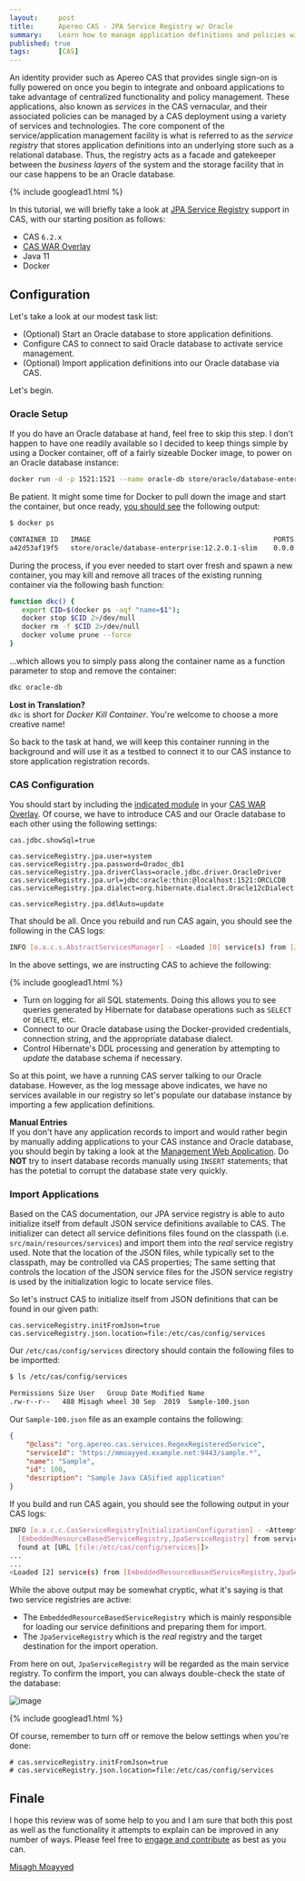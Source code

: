 ```yaml
---
layout:     post
title:      Apereo CAS - JPA Service Registry w/ Oracle
summary:    Learn how to manage application definitions and policies with CAS using a relational database such as Oracle's.
published: true
tags:       [CAS]
---
```


An identity provider such as Apereo CAS that provides single sign-on is fully powered on once you begin to integrate and onboard applications to take advantage of centralized functionality and policy management. These applications, also known as *services* in the CAS vernacular, and their associated policies can be managed by a CAS deployment using a variety of services and technologies. The core component of the service/application management facility is what is referred to as the *service registry* that stores application definitions into an underlying store such as a relational database. Thus, the registry acts as a facade and gatekeeper between the *business layers* of the system and the storage facility that in our case happens to be an Oracle database.

{% include googlead1.html  %}

In this tutorial, we will briefly take a look at [JPA Service Registry](https://apereo.github.io/cas/6.2.x/services/JPA-Service-Management.html) support in CAS, with our starting position as follows:

- CAS `6.2.x`
- [CAS WAR Overlay](https://github.com/apereo/cas-overlay-template)
- Java 11
- Docker

## Configuration

Let's take a look at our modest task list:

- (Optional) Start an Oracle database to store application definitions.
- Configure CAS to connect to said Oracle database to activate service management.
- (Optional) Import application definitions into our Oracle database via CAS. 

Let's begin.

### Oracle Setup

If you do have an Oracle database at hand, feel free to skip this step. I don't happen to have one readily available so I decided to keep things simple by using a Docker container, off of a fairly sizeable Docker image, to power on an Oracle database instance:

```bash
docker run -d -p 1521:1521 --name oracle-db store/oracle/database-enterprise:12.2.0.1-slim
```

Be patient. It might some time for Docker to pull down the image and start the container, but once ready, [you should see](https://docs.docker.com/engine/reference/commandline/ps/) the following output:

```bash
$ docker ps

CONTAINER ID   IMAGE                                             PORTS                              NAMES
a42d53af19f5   store/oracle/database-enterprise:12.2.0.1-slim    0.0.0.0:1521->1521/tcp, 5500/tcp   oracle-db
```

During the process, if you ever needed to start over fresh and spawn a new container, you may kill and remove all traces of the existing running container via the following bash function:

```bash
function dkc() {
   export CID=$(docker ps -aqf "name=$1");
   docker stop $CID 2>/dev/null
   docker rm -f $CID 2>/dev/null
   docker volume prune --force
}
```

...which allows you to simply pass along the container name as a function parameter to stop and remove the container:

```bash
dkc oracle-db
```

<div class="alert alert-info">
<strong>Lost in Translation?</strong><br/><code>dkc</code> is short for <i>Docker Kill Container</i>. You're welcome to choose a more creative name!
</div>

So back to the task at hand, we will keep this container running in the background and will use it as a testbed to connect it to our CAS instance to store application registration records. 

### CAS Configuration

You should start by including the [indicated module](https://apereo.github.io/cas/6.2.x/services/JPA-Service-Management.html) in your [CAS WAR Overlay](https://github.com/apereo/cas-overlay-template). Of course, we have to introduce CAS and our Oracle database to each other using the following settings:

```properties
cas.jdbc.showSql=true

cas.serviceRegistry.jpa.user=system
cas.serviceRegistry.jpa.password=Oradoc_db1
cas.serviceRegistry.jpa.driverClass=oracle.jdbc.driver.OracleDriver
cas.serviceRegistry.jpa.url=jdbc:oracle:thin:@localhost:1521:ORCLCDB
cas.serviceRegistry.jpa.dialect=org.hibernate.dialect.Oracle12cDialect

cas.serviceRegistry.jpa.ddlAuto=update
```

That should be all. Once you rebuild and run CAS again, you should see the following in the CAS logs:

```bash
INFO [o.a.c.s.AbstractServicesManager] - <Loaded [0] service(s) from [JpaServiceRegistry].>
```

In the above settings, we are instructing CAS to achieve the following:

{% include googlead1.html  %}

- Turn on logging for all SQL statements. Doing this allows you to see queries generated by Hibernate for database operations such as `SELECT` or `DELETE`, etc.
- Connect to our Oracle database using the Docker-provided credentials, connection string, and the appropriate database dialect.
- Control Hibernate's DDL processing and generation by attempting to *update* the database schema if necessary.

So at this point, we have a running CAS server talking to our Oracle database. However, as the log message above indicates, we have no services available in our registry so let's populate our database instance by importing a few application definitions.

<div class="alert alert-info">
<strong>Manual Entries</strong><br/>If you don't have any application records to import and would rather begin by manually adding applications to your CAS instance and Oracle database, you should begin by taking a look at the <a href="https://apereo.github.io/cas/6.2.x/services/Installing-ServicesMgmt-Webapp.html">Management Web Application</a>. Do <b>NOT</b> try to insert database records manually using <code>INSERT</code> statements; that has the potetial to corrupt the database state very quickly.
</div>

### Import Applications

Based on the CAS documentation, our JPA service registry is able to auto initialize itself from default JSON service definitions available to CAS. The initializer can detect all service definitions files found on the classpath (i.e. `src/main/resources/services`) and import them into the *real* service registry used. Note that the location of the JSON files, while typically set to the classpath, may be controlled via CAS properties; The same setting that controls the location of the JSON service files for the JSON service registry is used by the initialization logic to locate service files.

So let's instruct CAS to initialize itself from JSON definitions that can be found in our given path:

```properties
cas.serviceRegistry.initFromJson=true
cas.serviceRegistry.json.location=file:/etc/cas/config/services
```

Our `/etc/cas/config/services` directory should contain the following files to be importted:

```bash 
$ ls /etc/cas/config/services

Permissions Size User   Group Date Modified Name
.rw-r--r--   488 Misagh wheel 30 Sep  2019  Sample-100.json
```

Our `Sample-100.json` file as an example contains the following:

```json
{
    "@class": "org.apereo.cas.services.RegexRegisteredService",
    "serviceId": "https://mmoayyed.example.net:9443/sample.*",
    "name": "Sample",
    "id": 100,
    "description": "Sample Java CASified application"
}
```

If you build and run CAS again, you should see the following output in your CAS logs:

```bash
INFO [o.a.c.c.CasServiceRegistryInitializationConfiguration] - <Attempting to initialize the service registry \
  [EmbeddedResourceBasedServiceRegistry,JpaServiceRegistry] from service definition resources \
  found at [URL [file:/etc/cas/config/services]]>
...
...
<Loaded [2] service(s) from [EmbeddedResourceBasedServiceRegistry,JpaServiceRegistry].>
```

While the above output may be somewhat cryptic, what it's saying is that two service registries are active: 

- The `EmbeddedResourceBasedServiceRegistry` which is mainly responsible for loading our service definitions and preparing them for import. 
- The `JpaServiceRegistry` which is the *real* registry and the target destination for the import operation. 

From here on out, `JpaServiceRegistry` will be regarded as the main service registry. To confirm the import, you can always double-check the state of the database:

![image](https://user-images.githubusercontent.com/1205228/78793465-b330e400-79c7-11ea-813d-9be27e74cdf6.png)

{% include googlead1.html  %}

Of course, remember to turn off or remove the below settings when you're done:

```properties
# cas.serviceRegistry.initFromJson=true
# cas.serviceRegistry.json.location=file:/etc/cas/config/services
```

## Finale

I hope this review was of some help to you and I am sure that both this post as well as the functionality it attempts to explain can be improved in any number of ways. Please feel free to [engage and contribute](https://apereo.github.io/cas/developer/Contributor-Guidelines.html) as best as you can.

[Misagh Moayyed](https://fawnoos.com)